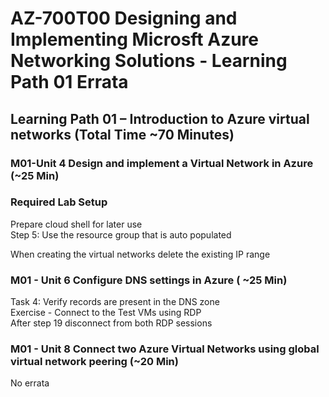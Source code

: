 # AZ-700T00 Designing and Implementing Microsft Azure Networking Solutions - Learning Path 01 Errata

## Learning Path 01 – Introduction to Azure virtual networks (Total Time ~70 Minutes) 

### M01-Unit 4 Design and implement a Virtual Network in Azure (~25 Min) 

### Required Lab Setup

Prepare cloud shell for later use <br>
Step 5:  Use the resource group that is auto populated <br>

When creating the virtual networks delete the existing IP range <br>

### M01 - Unit 6 Configure DNS settings in Azure ( ~25 Min) <br>

Task 4: Verify records are present in the DNS zone <br>
Exercise - Connect to the Test VMs using RDP <br>
After step 19 disconnect from both RDP sessions <br>

### M01 - Unit 8 Connect two Azure Virtual Networks using global virtual network peering (~20 Min) <br>

No errata
